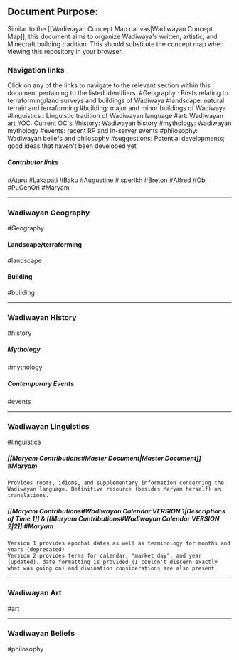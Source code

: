 ## Document Purpose: 

Similar to the [[Wadiwayan Concept Map.canvas|Wadiwayan Concept Map]], this document aims to organize Wadiwaya's written, artistic, and Minecraft building tradition. 
This should substitute the concept map when viewing this repository in your browser. 

### Navigation links
Click on any of the links to navigate to the relevant section within this document pertaining to the listed identifiers.
#Geography : Posts relating to terraforming/land surveys and buildings of Wadiwaya
	#landscape: natural terrain and terraforming
	 #building: major and minor buildings of Wadiwaya
#linguistics : Linguistic tradition of Wadiwayan language
#art: Wadiwayan art
#OC: Current OC's 
#history: Wadiwayan history
	#mythology: Wadiwayan mythology
	#events: recent RP and in-server events
#philosophy: Wadiwayan beliefs and philosophy
#suggestions: Potential developments; good ideas that haven't been developed yet
##### Contributor links
#Ataru
#Lakapati
#Baku
#Augustine
#Isperikh
#Breton
#Alfred
#Obi
#PuGenOri
#Maryam

___
### Wadiwayan Geography
#Geography
#### Landscape/terraforming
#landscape
#### Building
#building

___
### Wadiwayan History
#history
##### Mythology
#mythology
##### Contemporary Events
#events

___
### Wadiwayan Linguistics
#linguistics

##### [[Maryam Contributions#Master Document|Master Document]] #Maryam
	Provides roots, idioms, and supplementary information concerning the Wadiwayan language. Definitive resource (besides Maryam herself) on translations.
##### [[Maryam Contributions#Wadiwayan Calendar VERSION 1|Descriptions of Time 1]] & [[Maryam Contributions#Wadiwayan Calendar VERSION 2|2]] #Maryam
	Version 1 provides epochal dates as well as terminology for months and years (deprecated)
	Version 2 provides terms for calendar, "market day", and year (updated). date formatting is provided (I couldn't discern exactly what was going on) and divination considerations are also present.

___
### Wadiwayan Art
#art
___
### Wadiwayan Beliefs
#philosophy


